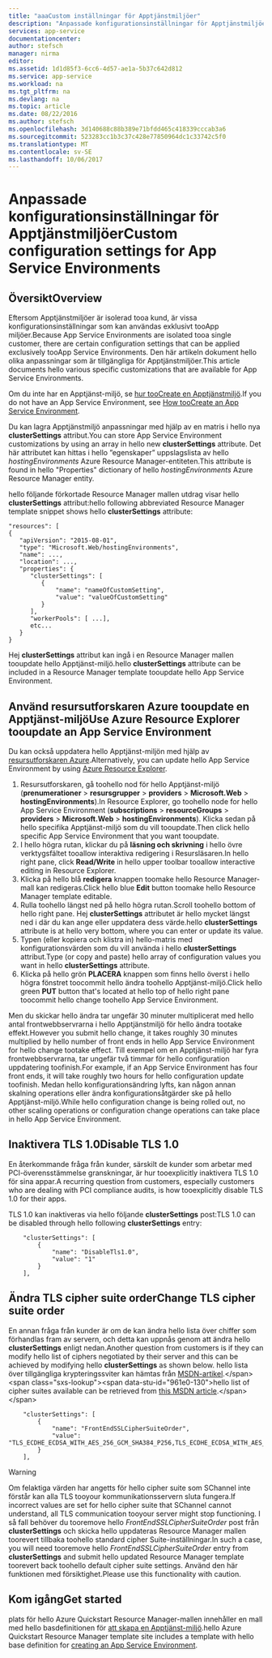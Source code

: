 ```yaml
---
title: "aaaCustom inställningar för Apptjänstmiljöer"
description: "Anpassade konfigurationsinställningar för Apptjänstmiljöer"
services: app-service
documentationcenter: 
author: stefsch
manager: nirma
editor: 
ms.assetid: 1d1d85f3-6cc6-4d57-ae1a-5b37c642d812
ms.service: app-service
ms.workload: na
ms.tgt_pltfrm: na
ms.devlang: na
ms.topic: article
ms.date: 08/22/2016
ms.author: stefsch
ms.openlocfilehash: 3d140688c88b389e71bfdd465c418339cccab3a6
ms.sourcegitcommit: 523283cc1b3c37c428e77850964dc1c33742c5f0
ms.translationtype: MT
ms.contentlocale: sv-SE
ms.lasthandoff: 10/06/2017
---
```

# <a name="custom-configuration-settings-for-app-service-environments"></a><span data-ttu-id="961e0-103">Anpassade konfigurationsinställningar för Apptjänstmiljöer</span><span class="sxs-lookup"><span data-stu-id="961e0-103">Custom configuration settings for App Service Environments</span></span>
## <a name="overview"></a><span data-ttu-id="961e0-104">Översikt</span><span class="sxs-lookup"><span data-stu-id="961e0-104">Overview</span></span>
<span data-ttu-id="961e0-105">Eftersom Apptjänstmiljöer är isolerad tooa kund, är vissa konfigurationsinställningar som kan användas exklusivt tooApp miljöer.</span><span class="sxs-lookup"><span data-stu-id="961e0-105">Because App Service Environments are isolated tooa single customer, there are certain configuration settings that can be applied exclusively tooApp Service Environments.</span></span> <span data-ttu-id="961e0-106">Den här artikeln dokument hello olika anpassningar som är tillgängliga för Apptjänstmiljöer.</span><span class="sxs-lookup"><span data-stu-id="961e0-106">This article documents hello various specific customizations that are available for App Service Environments.</span></span>

<span data-ttu-id="961e0-107">Om du inte har en Apptjänst-miljö, se [hur tooCreate en Apptjänstmiljö](app-service-web-how-to-create-an-app-service-environment.md).</span><span class="sxs-lookup"><span data-stu-id="961e0-107">If you do not have an App Service Environment, see [How tooCreate an App Service Environment](app-service-web-how-to-create-an-app-service-environment.md).</span></span>

<span data-ttu-id="961e0-108">Du kan lagra Apptjänstmiljö anpassningar med hjälp av en matris i hello nya **clusterSettings** attribut.</span><span class="sxs-lookup"><span data-stu-id="961e0-108">You can store App Service Environment customizations by using an array in hello new **clusterSettings** attribute.</span></span> <span data-ttu-id="961e0-109">Det här attributet kan hittas i hello ”egenskaper” uppslagslista av hello *hostingEnvironments* Azure Resource Manager-entiteten.</span><span class="sxs-lookup"><span data-stu-id="961e0-109">This attribute is found in hello "Properties" dictionary of hello *hostingEnvironments* Azure Resource Manager entity.</span></span>

<span data-ttu-id="961e0-110">hello följande förkortade Resource Manager mallen utdrag visar hello **clusterSettings** attribut:</span><span class="sxs-lookup"><span data-stu-id="961e0-110">hello following abbreviated Resource Manager template snippet shows hello **clusterSettings** attribute:</span></span>

    "resources": [
    {
       "apiVersion": "2015-08-01",
       "type": "Microsoft.Web/hostingEnvironments",
       "name": ...,
       "location": ...,
       "properties": {
          "clusterSettings": [
             {
                 "name": "nameOfCustomSetting",
                 "value": "valueOfCustomSetting"
             }
          ],
          "workerPools": [ ...],
          etc...
       }
    }

<span data-ttu-id="961e0-111">Hej **clusterSettings** attribut kan ingå i en Resource Manager mallen tooupdate hello Apptjänst-miljö.</span><span class="sxs-lookup"><span data-stu-id="961e0-111">hello **clusterSettings** attribute can be included in a Resource Manager template tooupdate hello App Service Environment.</span></span>

## <a name="use-azure-resource-explorer-tooupdate-an-app-service-environment"></a><span data-ttu-id="961e0-112">Använd resursutforskaren Azure tooupdate en Apptjänst-miljö</span><span class="sxs-lookup"><span data-stu-id="961e0-112">Use Azure Resource Explorer tooupdate an App Service Environment</span></span>
<span data-ttu-id="961e0-113">Du kan också uppdatera hello Apptjänst-miljön med hjälp av [resursutforskaren Azure](https://resources.azure.com).</span><span class="sxs-lookup"><span data-stu-id="961e0-113">Alternatively, you can update hello App Service Environment by using [Azure Resource Explorer](https://resources.azure.com).</span></span>  

1. <span data-ttu-id="961e0-114">Resursutforskaren, gå toohello nod för hello Apptjänst-miljö (**prenumerationer** > **resursgrupper** > **providers**  >  **Microsoft.Web** > **hostingEnvironments**).</span><span class="sxs-lookup"><span data-stu-id="961e0-114">In Resource Explorer, go toohello node for hello App Service Environment (**subscriptions** > **resourceGroups** > **providers** > **Microsoft.Web** > **hostingEnvironments**).</span></span> <span data-ttu-id="961e0-115">Klicka sedan på hello specifika Apptjänst-miljö som du vill tooupdate.</span><span class="sxs-lookup"><span data-stu-id="961e0-115">Then click hello specific App Service Environment that you want tooupdate.</span></span>
2. <span data-ttu-id="961e0-116">I hello högra rutan, klickar du på **läsning och skrivning** i hello övre verktygsfältet tooallow interaktiva redigering i Resursläsaren.</span><span class="sxs-lookup"><span data-stu-id="961e0-116">In hello right pane, click **Read/Write** in hello upper toolbar tooallow interactive editing in Resource Explorer.</span></span>  
3. <span data-ttu-id="961e0-117">Klicka på hello blå **redigera** knappen toomake hello Resource Manager-mall kan redigeras.</span><span class="sxs-lookup"><span data-stu-id="961e0-117">Click hello blue **Edit** button toomake hello Resource Manager template editable.</span></span>
4. <span data-ttu-id="961e0-118">Rulla toohello längst ned på hello högra rutan.</span><span class="sxs-lookup"><span data-stu-id="961e0-118">Scroll toohello bottom of hello right pane.</span></span> <span data-ttu-id="961e0-119">Hej **clusterSettings** attributet är hello mycket längst ned i där du kan ange eller uppdatera dess värde.</span><span class="sxs-lookup"><span data-stu-id="961e0-119">hello **clusterSettings** attribute is at hello very bottom, where you can enter or update its value.</span></span>
5. <span data-ttu-id="961e0-120">Typen (eller kopiera och klistra in) hello-matris med konfigurationsvärden som du vill använda i hello **clusterSettings** attribut.</span><span class="sxs-lookup"><span data-stu-id="961e0-120">Type (or copy and paste) hello array of configuration values you want in hello **clusterSettings** attribute.</span></span>  
6. <span data-ttu-id="961e0-121">Klicka på hello grön **PLACERA** knappen som finns hello överst i hello högra fönstret toocommit hello ändra toohello Apptjänst-miljö.</span><span class="sxs-lookup"><span data-stu-id="961e0-121">Click hello green **PUT** button that's located at hello top of hello right pane toocommit hello change toohello App Service Environment.</span></span>

<span data-ttu-id="961e0-122">Men du skickar hello ändra tar ungefär 30 minuter multiplicerat med hello antal frontwebbservrarna i hello Apptjänstmiljö för hello ändra tootake effekt.</span><span class="sxs-lookup"><span data-stu-id="961e0-122">However you submit hello change, it takes roughly 30 minutes multiplied by hello number of front ends in hello App Service Environment for hello change tootake effect.</span></span>
<span data-ttu-id="961e0-123">Till exempel om en Apptjänst-miljö har fyra frontwebbservrarna, tar ungefär två timmar för hello configuration uppdatering toofinish.</span><span class="sxs-lookup"><span data-stu-id="961e0-123">For example, if an App Service Environment has four front ends, it will take roughly two hours for hello configuration update toofinish.</span></span> <span data-ttu-id="961e0-124">Medan hello konfigurationsändring lyfts, kan någon annan skalning operations eller ändra konfigurationsåtgärder ske på hello Apptjänst-miljö.</span><span class="sxs-lookup"><span data-stu-id="961e0-124">While hello configuration change is being rolled out, no other scaling operations or configuration change operations can take place in hello App Service Environment.</span></span>

## <a name="disable-tls-10"></a><span data-ttu-id="961e0-125">Inaktivera TLS 1.0</span><span class="sxs-lookup"><span data-stu-id="961e0-125">Disable TLS 1.0</span></span>
<span data-ttu-id="961e0-126">En återkommande fråga från kunder, särskilt de kunder som arbetar med PCI-överensstämmelse granskningar, är hur tooexplicitly inaktivera TLS 1.0 för sina appar.</span><span class="sxs-lookup"><span data-stu-id="961e0-126">A recurring question from customers, especially customers who are dealing with PCI compliance audits, is how tooexplicitly disable TLS 1.0 for their apps.</span></span>

<span data-ttu-id="961e0-127">TLS 1.0 kan inaktiveras via hello följande **clusterSettings** post:</span><span class="sxs-lookup"><span data-stu-id="961e0-127">TLS 1.0 can be disabled through hello following **clusterSettings** entry:</span></span>

        "clusterSettings": [
            {
                "name": "DisableTls1.0",
                "value": "1"
            }
        ],

## <a name="change-tls-cipher-suite-order"></a><span data-ttu-id="961e0-128">Ändra TLS cipher suite order</span><span class="sxs-lookup"><span data-stu-id="961e0-128">Change TLS cipher suite order</span></span>
<span data-ttu-id="961e0-129">En annan fråga från kunder är om de kan ändra hello lista över chiffer som förhandlas fram av servern, och detta kan uppnås genom att ändra hello **clusterSettings** enligt nedan.</span><span class="sxs-lookup"><span data-stu-id="961e0-129">Another question from customers is if they can modify hello list of ciphers negotiated by their server and this can be achieved by modifying hello **clusterSettings** as shown below.</span></span> <span data-ttu-id="961e0-130">hello lista över tillgängliga krypteringssviter kan hämtas från [MSDN-artikel](https://msdn.microsoft.com/library/windows/desktop/aa374757\(v=vs.85\).aspx).</span><span class="sxs-lookup"><span data-stu-id="961e0-130">hello list of cipher suites available can be retrieved from [this MSDN article](https://msdn.microsoft.com/library/windows/desktop/aa374757\(v=vs.85\).aspx).</span></span>

        "clusterSettings": [
            {
                "name": "FrontEndSSLCipherSuiteOrder",
                "value": "TLS_ECDHE_ECDSA_WITH_AES_256_GCM_SHA384_P256,TLS_ECDHE_ECDSA_WITH_AES_128_GCM_SHA256_P256,TLS_ECDHE_RSA_WITH_AES_256_CBC_SHA384_P256,TLS_ECDHE_RSA_WITH_AES_128_CBC_SHA256_P256,TLS_ECDHE_RSA_WITH_AES_256_CBC_SHA_P256,TLS_ECDHE_RSA_WITH_AES_128_CBC_SHA_P256"
            }
        ],

> [!WARNING]
> <span data-ttu-id="961e0-131">Om felaktiga värden har angetts för hello cipher suite som SChannel inte förstår kan alla TLS tooyour kommunikationsservern sluta fungera.</span><span class="sxs-lookup"><span data-stu-id="961e0-131">If incorrect values are set for hello cipher suite that SChannel cannot understand, all TLS communication tooyour server might stop functioning.</span></span> <span data-ttu-id="961e0-132">I så fall behöver du tooremove hello *FrontEndSSLCipherSuiteOrder* post från **clusterSettings** och skicka hello uppdateras Resource Manager mallen toorevert tillbaka toohello standard cipher Suite-inställningar.</span><span class="sxs-lookup"><span data-stu-id="961e0-132">In such a case, you will need tooremove hello *FrontEndSSLCipherSuiteOrder* entry from **clusterSettings** and submit hello updated Resource Manager template toorevert back toohello default cipher suite settings.</span></span>  <span data-ttu-id="961e0-133">Använd den här funktionen med försiktighet.</span><span class="sxs-lookup"><span data-stu-id="961e0-133">Please use this functionality with caution.</span></span>
> 
> 

## <a name="get-started"></a><span data-ttu-id="961e0-134">Kom igång</span><span class="sxs-lookup"><span data-stu-id="961e0-134">Get started</span></span>
<span data-ttu-id="961e0-135">plats för hello Azure Quickstart Resource Manager-mallen innehåller en mall med hello basdefinitionen för [att skapa en Apptjänst-miljö](https://azure.microsoft.com/documentation/templates/201-web-app-ase-create/).</span><span class="sxs-lookup"><span data-stu-id="961e0-135">hello Azure Quickstart Resource Manager template site includes a template with hello base definition for [creating an App Service Environment](https://azure.microsoft.com/documentation/templates/201-web-app-ase-create/).</span></span>

<!-- LINKS -->

<!-- IMAGES -->
